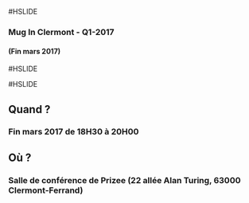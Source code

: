 #HSLIDE

### Mug In Clermont - Q1-2017
#### (Fin mars 2017)

#HSLIDE

#HSLIDE
## Quand ?
### Fin mars 2017 de 18H30 à 20H00
## Où ?
### Salle de conférence de Prizee (22 allée Alan Turing, 63000 Clermont-Ferrand)
